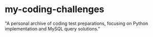 # my-coding-challenges
"A personal archive of coding test preparations, focusing on Python implementation and MySQL query solutions."
